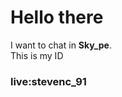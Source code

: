 
# Hello there
I want to chat in <b>Sky_pe</b>.<br/>
This is my ID <br/>
<h3>live:stevenc_91</h3><br/>
